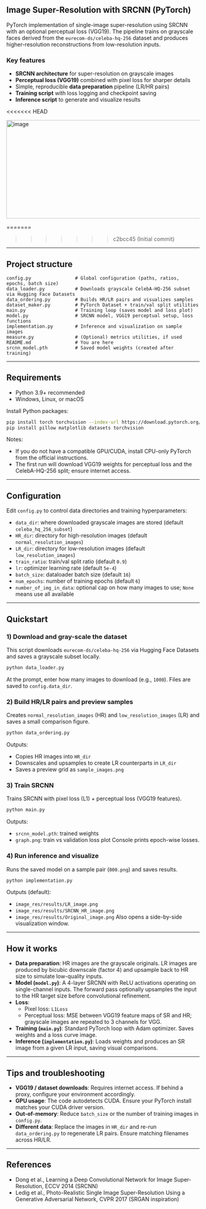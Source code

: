 ## Image Super-Resolution with SRCNN (PyTorch)
PyTorch implementation of single-image super-resolution using SRCNN with an optional perceptual loss (VGG19). The pipeline trains on grayscale faces derived from the `eurecom-ds/celeba-hq-256` dataset and produces higher-resolution reconstructions from low-resolution inputs.

### Key features
- **SRCNN architecture** for super-resolution on grayscale images
- **Perceptual loss (VGG19)** combined with pixel loss for sharper details
- Simple, reproducible **data preparation** pipeline (LR/HR pairs)
- **Training script** with loss logging and checkpoint saving
- **Inference script** to generate and visualize results

<<<<<<< HEAD

  <img width="584" height="257" alt="image" src="https://github.com/user-attachments/assets/cfbc4ff7-b8dd-4463-9a57-568eb136af21" />

=======
>>>>>>> c2bcc45 (Initial commit)
---

## Project structure
```
config.py                # Global configuration (paths, ratios, epochs, batch size)
data_loader.py           # Downloads grayscale CelebA-HQ-256 subset via Hugging Face Datasets
data_ordering.py         # Builds HR/LR pairs and visualizes samples
dataset_maker.py         # PyTorch Dataset + train/val split utilities
main.py                  # Training loop (saves model and loss plot)
model.py                 # SRCNN model, VGG19 perceptual setup, loss functions
implementation.py        # Inference and visualization on sample images
measure.py               # (Optional) metrics utilities, if used
README.md                # You are here
srcnn_model.pth          # Saved model weights (created after training)
```

---

## Requirements
- Python 3.9+ recommended
- Windows, Linux, or macOS

Install Python packages:
```bash
pip install torch torchvision --index-url https://download.pytorch.org/whl/cu121  # choose CUDA/CPU per your setup
pip install pillow matplotlib datasets torchvision
```

Notes:
- If you do not have a compatible GPU/CUDA, install CPU-only PyTorch from the official instructions.
- The first run will download VGG19 weights for perceptual loss and the CelebA-HQ-256 split; ensure internet access.

---

## Configuration
Edit `config.py` to control data directories and training hyperparameters:
- `data_dir`: where downloaded grayscale images are stored (default `celeba_hq_256_subset`)
- `HR_dir`: directory for high-resolution images (default `normal_resolution_images`)
- `LR_dir`: directory for low-resolution images (default `low_resolution_images`)
- `train_ratio`: train/val split ratio (default `0.9`)
- `lr`: optimizer learning rate (default `5e-4`)
- `batch_size`: dataloader batch size (default `16`)
- `num_epochs`: number of training epochs (default `6`)
- `number_of_img_in_data`: optional cap on how many images to use; `None` means use all available

---

## Quickstart
### 1) Download and gray-scale the dataset
This script downloads `eurecom-ds/celeba-hq-256` via Hugging Face Datasets and saves a grayscale subset locally.
```bash
python data_loader.py
```
At the prompt, enter how many images to download (e.g., `1000`). Files are saved to `config.data_dir`.

### 2) Build HR/LR pairs and preview samples
Creates `normal_resolution_images` (HR) and `low_resolution_images` (LR) and saves a small comparison figure.
```bash
python data_ordering.py
```
Outputs:
- Copies HR images into `HR_dir`
- Downscales and upsamples to create LR counterparts in `LR_dir`
- Saves a preview grid as `sample_images.png`

### 3) Train SRCNN
Trains SRCNN with pixel loss (L1) + perceptual loss (VGG19 features).
```bash
python main.py
```
Outputs:
- `srcnn_model.pth`: trained weights
- `graph.png`: train vs validation loss plot
Console prints epoch-wise losses.

### 4) Run inference and visualize
Runs the saved model on a sample pair (`000.png`) and saves results.
```bash
python implementation.py
```
Outputs (default):
- `image_res/results/LR_image.png`
- `image_res/results/SRCNN_HR_image.png`
- `image_res/results/Original_image.png`
Also opens a side-by-side visualization window.

---

## How it works
- **Data preparation**: HR images are the grayscale originals. LR images are produced by bicubic downscale (factor 4) and upsample back to HR size to simulate low-quality inputs.
- **Model (`model.py`)**: A 4-layer SRCNN with ReLU activations operating on single-channel inputs. The forward pass optionally upsamples the input to the HR target size before convolutional refinement.
- **Loss**:
  - Pixel loss: `L1Loss`
  - Perceptual loss: MSE between VGG19 feature maps of SR and HR; grayscale images are repeated to 3 channels for VGG.
- **Training (`main.py`)**: Standard PyTorch loop with Adam optimizer. Saves weights and a loss curve image.
- **Inference (`implementation.py`)**: Loads weights and produces an SR image from a given LR input, saving visual comparisons.

---

## Tips and troubleshooting
- **VGG19 / dataset downloads**: Requires internet access. If behind a proxy, configure your environment accordingly.
- **GPU usage**: The code autodetects CUDA. Ensure your PyTorch install matches your CUDA driver version.
- **Out-of-memory**: Reduce `batch_size` or the number of training images in `config.py`.
- **Different data**: Replace the images in `HR_dir` and re-run `data_ordering.py` to regenerate LR pairs. Ensure matching filenames across HR/LR.

---

## References
- Dong et al., Learning a Deep Convolutional Network for Image Super-Resolution, ECCV 2014 (SRCNN)
- Ledig et al., Photo-Realistic Single Image Super-Resolution Using a Generative Adversarial Network, CVPR 2017 (SRGAN inspiration)
